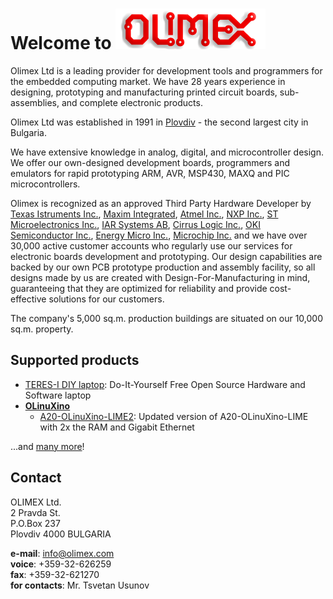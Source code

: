 # Welcome to [![](images/logo-olimex.png)](http://www.olimex.com)

Olimex Ltd is a leading provider for development tools and programmers for the embedded computing market.
We have 28 years experience in designing, prototyping and manufacturing printed circuit boards, sub-assemblies, and complete electronic products.

Olimex Ltd was established in 1991 in [Plovdiv](https://www.openstreetmap.org/#map=11/42.1425/24.7501) - the second largest city in Bulgaria.

We have extensive knowledge in analog, digital, and microcontroller design.
We offer our own-designed development boards, programmers and emulators for rapid prototyping ARM, AVR, MSP430, MAXQ and PIC microcontrollers.

Olimex is recognized as an approved Third Party Hardware Developer by
[Texas Istruments Inc.](http://focus.ti.com/mcu/docs/mcuthirdpartyhwswservices.tsp?sectionId=96&tabId=1471&familyId=342&toolTypeId=25),
[Maxim Integrated](http://www.maxim-ic.com/products/microcontrollers/maxq/development_tools),
[Atmel Inc.](http://www.at91.com/www/boardtoplist/index.php4?cat=8),
[NXP Inc.](https://www.nxp.com),
[ST Microelectronics Inc.](http://mcu.st.com/mcu/modules.php?name=Content&pa=showpage&pid=78),
[IAR Systems AB](http://www.iar.se/p4839/p4839_eng.php),
[Cirrus Logic Inc.](http://www.cirrus.com/en/products/thirdparty/detail/TPC4.html),
[OKI Semiconductor Inc.](http://www2.okisemi.com/site/productscatalog/armsolutions/DevBoards.html),
[Energy Micro Inc.](http://www.energymicro.com/tools/third-party-development-kits),
[Microchip Inc.](http://www.microchip.com/stellent/idcplg?IdcService=SS_GET_PAGE&nodeId=1926&type=1&label=O)
and we have over 30,000 active customer accounts who regularly use our services for electronic boards development and prototyping.
Our design capabilities are backed by our own PCB prototype production and assembly facility, so all designs made by us are created with Design-For-Manufacturing in mind, guaranteeing that they are optimized for reliability and provide cost-effective solutions for our customers.

The company's 5,000 sq.m. production buildings are situated on our 10,000 sq.m. property.

## Supported products

- [TERES-I DIY laptop](products/TERES-I/Overview.md): Do-It-Yourself Free Open Source Hardware and Software laptop
- **[OLinuXino](products/OLinuXino/Overview.md)**
    - [A20-OLinuXino-LIME2](products/OLinuXino/A20-OLinuXino-LIME2/Overview.md): Updated version of A20-OLinuXino-LIME with 2x the RAM and Gigabit Ethernet

...and [many more](https://olimex.com)!

## Contact

OLIMEX Ltd.<br>
2 Pravda St.<br>
P.O.Box 237<br>
Plovdiv 4000 BULGARIA


**e-mail**: [info@olimex.com](mailto:info@olimex.com)<br>
**voice**: +359-32-626259<br>
**fax**: +359-32-621270<br>
**for contacts**: Mr. Tsvetan Usunov
